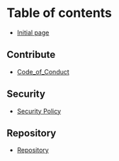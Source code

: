 # Table of contents

* [Initial page](README.md)

## Contribute

* [Code_of_Conduct](https://github.com/dafneb/.github/blob/main/.github/CODE_OF_CONDUCT.md)

## Security

* [Security Policy](https://github.com/dafneb/.github/blob/main/SECURITY.md)

## Repository

* [Repository](https://github.com/dafneb/MiCloudPurple)
